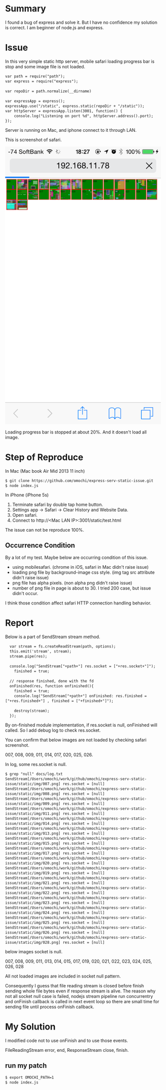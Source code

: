 # Summary

I found a bug of express and solve it.
But I have no confidence my solution is correct.
I am beginner of node.js and express.

# Issue

In this very simple static http server,
mobile safari loading progress bar is stop and some image file is not loaded.

~~~
var path = require("path");
var express = require("express");

var repoDir = path.normalize(__dirname)

var expressApp = express();
expressApp.use("/static", express.static(repoDir + "/static"));
var httpServer = expressApp.listen(3001, function() {
	console.log("Listening on port %d", httpServer.address().port);
});
~~~

Server is running on Mac, and iphone connect to it through LAN.

This is screenshot of safari.

![screenshot](https://raw.githubusercontent.com/omochi/express-serv-static-issue/master/docs/mobilesafari.png)

Loading progress bar is stopped at about 20%.
And it doesn't load all image.

# Step of Reproduce 

In Mac (Mac book Air Mid 2013 11 inch)

~~~
$ git clone https://github.com/omochi/express-serv-static-issue.git
$ node index.js
~~~

In iPhone (iPhone 5s)

1. Terminate safari by double tap home button.
2. Settings app -> Safari -> Clear History and Website Data.
3. Open safari.
4. Connect to http://\<Mac LAN IP\>:3001/static/test.html

The issue can not be reproduce 100%.

## Occurrence Condition

By a lot of my test.
Maybe below are occurring condition of this issue.

- using mobilesafari. (chrome in iOS, safari in Mac didn't raise issue)
- loading png file by background-image css style. (img tag src attribute didn't raise issue)
- png file has alpha pixels. (non alpha png didn't raise issue)
- number of png file in page is about to 30. I tried 200 case, but issue didn't occur.

I think those condition affect safari HTTP connection handling behavior.

# Report

Below is a part of SendStream stream method.

~~~
  var stream = fs.createReadStream(path, options);
  this.emit('stream', stream);
  stream.pipe(res);

  console.log("SendStream["+path+"] res.socket = ["+res.socket+"]");
    finished = true;

  // response finished, done with the fd
  onFinished(res, function onfinished(){
  	finished = true;
  	console.log("SendStream["+path+"] onFinished: res.finished = ["+res.finished+"] , finished = ["+finished+"]");

    destroy(stream);
  });
~~~

By on-finished module implementation, if res.socket is null, onFinished will called.
So I add debug log to check res.socket.

You can confirm that below images are not loaded by checking safari screenshot.

007, 008, 009, 011, 014, 017, 020, 025, 026.

In log, some res.socket is null.

~~~
$ grep "null" docs/log.txt 
SendStream[/Users/omochi/work/github/omochi/express-serv-static-issue/static/img/007.png] res.socket = [null]
SendStream[/Users/omochi/work/github/omochi/express-serv-static-issue/static/img/008.png] res.socket = [null]
SendStream[/Users/omochi/work/github/omochi/express-serv-static-issue/static/img/009.png] res.socket = [null]
SendStream[/Users/omochi/work/github/omochi/express-serv-static-issue/static/img/011.png] res.socket = [null]
SendStream[/Users/omochi/work/github/omochi/express-serv-static-issue/static/img/014.png] res.socket = [null]
SendStream[/Users/omochi/work/github/omochi/express-serv-static-issue/static/img/013.png] res.socket = [null]
SendStream[/Users/omochi/work/github/omochi/express-serv-static-issue/static/img/015.png] res.socket = [null]
SendStream[/Users/omochi/work/github/omochi/express-serv-static-issue/static/img/017.png] res.socket = [null]
SendStream[/Users/omochi/work/github/omochi/express-serv-static-issue/static/img/020.png] res.socket = [null]
SendStream[/Users/omochi/work/github/omochi/express-serv-static-issue/static/img/019.png] res.socket = [null]
SendStream[/Users/omochi/work/github/omochi/express-serv-static-issue/static/img/021.png] res.socket = [null]
SendStream[/Users/omochi/work/github/omochi/express-serv-static-issue/static/img/022.png] res.socket = [null]
SendStream[/Users/omochi/work/github/omochi/express-serv-static-issue/static/img/023.png] res.socket = [null]
SendStream[/Users/omochi/work/github/omochi/express-serv-static-issue/static/img/024.png] res.socket = [null]
SendStream[/Users/omochi/work/github/omochi/express-serv-static-issue/static/img/025.png] res.socket = [null]
SendStream[/Users/omochi/work/github/omochi/express-serv-static-issue/static/img/026.png] res.socket = [null]
SendStream[/Users/omochi/work/github/omochi/express-serv-static-issue/static/img/028.png] res.socket = [null]
~~~

below images socket is null.

007, 008, 009, 011, 013, 014, 015, 017, 019, 020, 021, 022, 023, 024, 025, 026, 028

All not loaded images are included in socket null pattern.

Consequently I guess that file reading stream is closed before finish sending whole file bytes even if response stream is alive.
The reason why not all socket null case is failed,
nodejs stream pipeline run concurrentry and onFinish callback is called in next event loop so there are small time for sending file until process onFinish callback.


# My Solution

I modified code not to use onFinish and to use those events.

FileReadingStream error, end, ResponseStream close, finish.

## run my patch

~~~
$ export OMOCHI_PATH=1
$ node index.js
~~~
